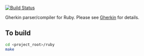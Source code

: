 [![Build Status](https://secure.travis-ci.org/cucumber/gherkin-ruby.svg)](http://travis-ci.org/cucumber/gherkin-ruby)

Gherkin parser/compiler for Ruby. Please see [Gherkin](https://github.com/cucumber/gherkin) for details.

## To build

~~~bash
cd <project_root>/ruby
make
~~~
